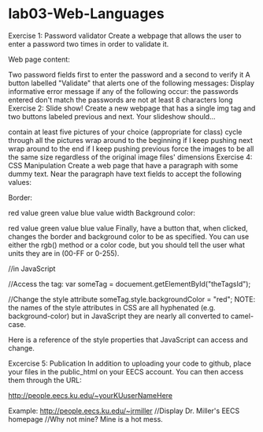 # lab03-Web-Languages
Exercise 1: Password validator
Create a webpage that allows the user to enter a password two times in order to validate it.

Web page content:

Two password fields
first to enter the password and a second to verify it
A button labelled "Validate" that alerts one of the following messages:
Display informative error message if any of the following occur:
the passwords entered don't match
the passwords are not at least 8 characters long
Exercise 2: Slide show!
Create a new webpage that has a single img tag and two buttons labeled previous and next. Your slideshow should...

contain at least five pictures of your choice (appropriate for class)
cycle through all the pictures
wrap around to the beginning if I keep pushing next
wrap around to the end if I keep pushing previous
force the images to be all the same size regardless of the original image files' dimensions
Exercise 4: CSS Manipulation
Create a web page that have a paragraph with some dummy text. Near the paragraph have text fields to accept the following values:

Border:

red value
green value
blue value
width
Background color:

red value
green value
blue value
Finally, have a button that, when clicked, changes the border and background color to be as specified. You can use either the rgb() method or a color code, but you should tell the user what units they are in (00-FF or 0-255).

//in JavaScript

//Access the tag:
var someTag = docuement.getElementById("theTagsId");


//Change the style attribute
someTag.style.backgroundColor = "red";
NOTE: the names of the style attributes in CSS are all hyphenated (e.g. background-color) but in JavaScript they are nearly all converted to camel-case.

Here is a reference of the style properties that JavaScript can access and change.

Excercise 5: Publication
In addition to uploading your code to github, place your files in the public_html on your EECS account. You can then access them through the URL:

http://people.eecs.ku.edu/~yourKUuserNameHere

Example:
http://people.eecs.ku.edu/~jrmiller
//Display Dr. Miller's EECS homepage
//Why not mine? Mine is a hot mess.
